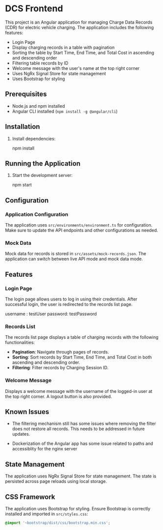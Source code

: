 # DCS Frontend

This project is an Angular application for managing Charge Data Records (CDR) for electric vehicle charging. The application includes the following features:
- Login Page
- Display charging records in a table with pagination
- Sorting the table by Start Time, End Time, and Total Cost in ascending and descending order
- Filtering table records by ID
- Welcome message with the user's name at the top right corner
- Uses NgRx Signal Store for state management
- Uses Bootstrap for styling

## Prerequisites

- Node.js and npm installed
- Angular CLI installed (`npm install -g @angular/cli`)

## Installation

1. Install dependencies:

    npm install

## Running the Application

1. Start the development server:

    npm start


## Configuration

### Application Configuration

The application uses `src/environments/environment.ts` for configuration. Make sure to update the API endpoints and other configurations as needed.

### Mock Data

Mock data for records is stored in `src/assets/mock-records.json`. The application can switch between live API mode and mock data mode.

## Features

### Login Page

The login page allows users to log in using their credentials. After successful login, the user is redirected to the records list page.

username : testUser
password: testPassword

### Records List

The records list page displays a table of charging records with the following functionalities:
- **Pagination**: Navigate through pages of records.
- **Sorting**: Sort records by Start Time, End Time, and Total Cost in both ascending and descending order.
- **Filtering**: Filter records by Charging Session ID.

### Welcome Message

Displays a welcome message with the username of the logged-in user at the top right corner. A logout button is also provided.

## Known Issues

- The filtering mechanism still has some issues where removing the filter does not restore all records. This needs to be addressed in future updates.

- Dockerization of the Angular app has some issue related to paths and accessiblity for the nginx server

## State Management

The application uses NgRx Signal Store for state management. The state is persisted across page reloads using local storage.

## CSS Framework

The application uses Bootstrap for styling. Ensure Bootstrap is correctly installed and imported in `src/styles.css`:
```css
@import '~bootstrap/dist/css/bootstrap.min.css';

